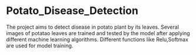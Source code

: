 # Potato_Disease_Detection
The project aims to detect disease in potato plant by its leaves. 
Several images of potatao leaves are trained and tested by the model after applying different machine learning algorithms.
Different functions like Relu,Softmax are used for model training. 
